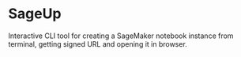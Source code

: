 # SageUp
Interactive CLI tool for creating a SageMaker notebook instance from terminal, getting signed URL and opening it in browser.

